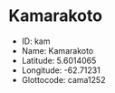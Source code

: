# Kamarakoto

* ID: kam 
* Name: Kamarakoto 
* Latitude: 5.6014065 
* Longitude: -62.71231 
* Glottocode: cama1252